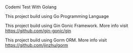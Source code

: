 Codemi Test With Golang


This project build using Go Programming Language

This project build using Gin Gonic Framework. More info visit https://github.com/gin-gonic/gin

This project build using Gorm ORM. More info visit https://github.com/jinzhu/gorm